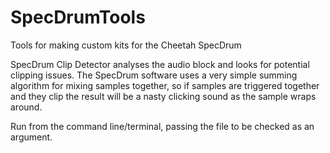 # SpecDrumTools
Tools for making custom kits for the Cheetah SpecDrum

SpecDrum Clip Detector analyses the audio block and looks for potential clipping issues. The SpecDrum software uses a very simple summing algorithm for mixing samples together, so if samples are triggered together and they clip the result will be a nasty clicking sound as the sample wraps around.

Run from the command line/terminal, passing the file to be checked as an argument.

